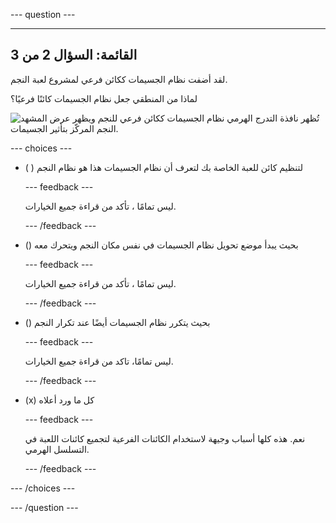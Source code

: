 
--- question ---

---
القائمة: السؤال 2 من 3
---

لقد أضفت نظام الجسيمات ككائن فرعي لمشروع لعبة النجم.

لماذا من المنطقي جعل نظام الجسيمات كائنًا فرعيًا؟

![تُظهر نافذة التدرج الهرمي نظام الجسيمات ككائن فرعي للنجم ويظهر عرض المشهد النجم المركّز بتأثير الجسيمات.](images/particle-star.png)

--- choices ---

- ( ) لتنظيم كائن للعبة الخاصة بك لتعرف أن نظام الجسيمات هذا هو نظام النجم


  --- feedback ---

  ليس تمامًا ، تأكد من قراءة جميع الخيارات.

  --- /feedback ---

- () بحيث يبدأ موضع تحويل نظام الجسيمات في نفس مكان النجم ويتحرك معه


  --- feedback ---

  ليس تمامًا ، تأكد من قراءة جميع الخيارات.

  --- /feedback ---

- () بحيث يتكرر نظام الجسيمات أيضًا عند تكرار النجم

  --- feedback ---

  ليس تمامًا، تاكد من قراءة جميع الخيارات.

  --- /feedback ---

- (x) كل ما ورد أعلاه

  --- feedback ---

  نعم. هذه كلها أسباب وجيهة لاستخدام الكائنات الفرعية لتجميع كائنات اللعبة في التسلسل الهرمي.

  --- /feedback ---

--- /choices ---

--- /question ---
